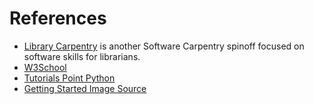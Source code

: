 # References

* [Library Carpentry](https://librarycarpentry.github.io/) is another Software Carpentry spinoff focused on software skills for librarians.
* [W3School](https://www.w3schools.com/python/default.asp)
* [Tutorials Point Python](https://www.tutorialspoint.com/python/index.htm)
* [Getting Started Image Source](https://www.octoparse.com/blog/web-scraping-introduction)